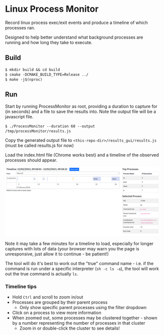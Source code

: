 # Linux Process Monitor
Record linux process exec/exit events and produce a timeline of which processes ran.

Designed to help better understand what background processes are running and how long they take to execute.

## Build
```shell
$ mkdir build && cd build
$ cmake -DCMAKE_BUILD_TYPE=Release ../
$ make -j$(nproc)
```

## Run
Start by running ProcessMonitor as root, providing a duration to capture for (in seconds) and a file to save the results into. Note the output file will be a javascript file.
```shell
$ ./ProcessMonitor --duration 60 --output /tmp/processMonitor/results.js
```
Copy the generated output file to `<this-repo-dir>/results_gui/results.js` (must be called results.js for now)

Load the index.html file (Chrome works best) and a timeline of the observed processes should appear.

![screenshot of timeline](./docs/timeline.png)

Note it may take a few minutes for a timeline to load, especially for longer captures with lots of data (your browser may warn you the page is unresponsive, just allow it to continue - be patient!)

The tool will do it's best to work out the "true" command name - i.e. if the command is run under a specific interpreter (`sh -c ls -a`), the tool will work out the true command is actually `ls`.

### Timeline tips
* Hold `Ctrl` and scroll to zoom in/out
* Processes are grouped by their parent process
  * Only show specific parent processes using the filter dropdown
* Click on a process to view more information
* When zoomed out, some processes may be clustered together - shown by a number representing the number of processes in that cluster
  * Zoom in or double-click the cluster to see details!